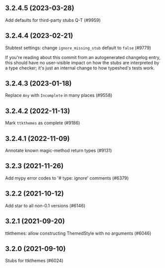 ## 3.2.4.5 (2023-03-28)

Add defaults for third-party stubs Q-T (#9959)

## 3.2.4.4 (2023-02-21)

Stubtest settings: change `ignore_missing_stub` default to `false` (#9779)

If you're reading about this commit from an autogenerated changelog entry, this should have no user-visible impact on how the stubs are interpreted by a type checker; it's just an internal change to how typeshed's tests work.

## 3.2.4.3 (2023-01-18)

Replace `Any` with `Incomplete` in many places (#9558)

## 3.2.4.2 (2022-11-13)

Mark `ttkthemes` as complete (#9186)

## 3.2.4.1 (2022-11-09)

Annotate known magic-method return types (#9131)

## 3.2.3 (2021-11-26)

Add mypy error codes to '# type: ignore' comments (#6379)

## 3.2.2 (2021-10-12)

Add star to all non-0.1 versions (#6146)

## 3.2.1 (2021-09-20)

ttkthemes: allow constructing ThemedStyle with no arguments (#6046)

## 3.2.0 (2021-09-10)

Stubs for ttkthemes (#6024)

